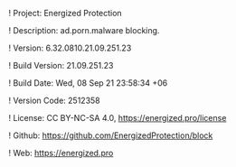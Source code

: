 ! Project: Energized Protection

! Description: ad.porn.malware blocking.

! Version: 6.32.0810.21.09.251.23

! Build Version: 21.09.251.23

! Build Date: Wed, 08 Sep 21 23:58:34 +06

! Version Code: 2512358

! License: CC BY-NC-SA 4.0, https://energized.pro/license

! Github: https://github.com/EnergizedProtection/block

! Web: https://energized.pro
